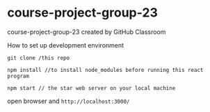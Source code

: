 # course-project-group-23
course-project-group-23 created by GitHub Classroom

How to set up development environment
```
git clone /this repo

npm install //to install node_modules before running this react program

npm start // the star web server on your local machine

```

open browser and `http://localhost:3000/`
